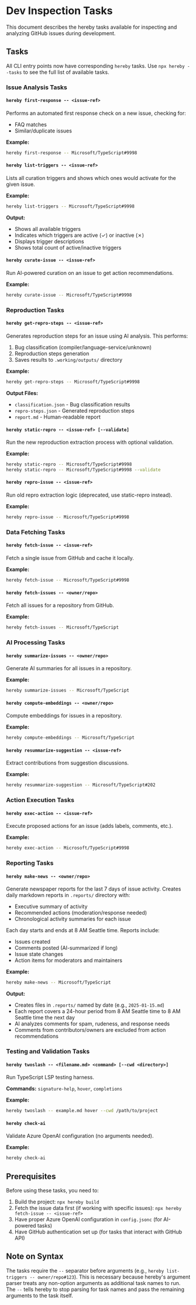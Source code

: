 # Dev Inspection Tasks

This document describes the hereby tasks available for inspecting and analyzing GitHub issues during development.

## Tasks

All CLI entry points now have corresponding `hereby` tasks. Use `npx hereby --tasks` to see the full list of available tasks.

### Issue Analysis Tasks

#### `hereby first-response -- <issue-ref>`

Performs an automated first response check on a new issue, checking for:
- FAQ matches
- Similar/duplicate issues

**Example:**
```bash
hereby first-response -- Microsoft/TypeScript#9998
```

#### `hereby list-triggers -- <issue-ref>`

Lists all curation triggers and shows which ones would activate for the given issue.

**Example:**
```bash
hereby list-triggers -- Microsoft/TypeScript#9998
```

**Output:**
- Shows all available triggers
- Indicates which triggers are active (✓) or inactive (✗)
- Displays trigger descriptions
- Shows total count of active/inactive triggers

#### `hereby curate-issue -- <issue-ref>`

Run AI-powered curation on an issue to get action recommendations.

**Example:**
```bash
hereby curate-issue -- Microsoft/TypeScript#9998
```

### Reproduction Tasks

#### `hereby get-repro-steps -- <issue-ref>`

Generates reproduction steps for an issue using AI analysis. This performs:
1. Bug classification (compiler/language-service/unknown)
2. Reproduction steps generation
3. Saves results to `.working/outputs/` directory

**Example:**
```bash
hereby get-repro-steps -- Microsoft/TypeScript#9998
```

**Output Files:**
- `classification.json` - Bug classification results
- `repro-steps.json` - Generated reproduction steps
- `report.md` - Human-readable report

#### `hereby static-repro -- <issue-ref> [--validate]`

Run the new reproduction extraction process with optional validation.

**Example:**
```bash
hereby static-repro -- Microsoft/TypeScript#9998
hereby static-repro -- Microsoft/TypeScript#9998 --validate
```

#### `hereby repro-issue -- <issue-ref>`

Run old repro extraction logic (deprecated, use static-repro instead).

**Example:**
```bash
hereby repro-issue -- Microsoft/TypeScript#9998
```

### Data Fetching Tasks

#### `hereby fetch-issue -- <issue-ref>`

Fetch a single issue from GitHub and cache it locally.

**Example:**
```bash
hereby fetch-issue -- Microsoft/TypeScript#9998
```

#### `hereby fetch-issues -- <owner/repo>`

Fetch all issues for a repository from GitHub.

**Example:**
```bash
hereby fetch-issues -- Microsoft/TypeScript
```

### AI Processing Tasks

#### `hereby summarize-issues -- <owner/repo>`

Generate AI summaries for all issues in a repository.

**Example:**
```bash
hereby summarize-issues -- Microsoft/TypeScript
```

#### `hereby compute-embeddings -- <owner/repo>`

Compute embeddings for issues in a repository.

**Example:**
```bash
hereby compute-embeddings -- Microsoft/TypeScript
```

#### `hereby resummarize-suggestion -- <issue-ref>`

Extract contributions from suggestion discussions.

**Example:**
```bash
hereby resummarize-suggestion -- Microsoft/TypeScript#202
```

### Action Execution Tasks

#### `hereby exec-action -- <issue-ref>`

Execute proposed actions for an issue (adds labels, comments, etc.).

**Example:**
```bash
hereby exec-action -- Microsoft/TypeScript#9998
```

### Reporting Tasks

#### `hereby make-news -- <owner/repo>`

Generate newspaper reports for the last 7 days of issue activity. Creates daily markdown reports in `.reports/` directory with:
- Executive summary of activity
- Recommended actions (moderation/response needed)
- Chronological activity summaries for each issue

Each day starts and ends at 8 AM Seattle time. Reports include:
- Issues created
- Comments posted (AI-summarized if long)
- Issue state changes
- Action items for moderators and maintainers

**Example:**
```bash
hereby make-news -- Microsoft/TypeScript
```

**Output:**
- Creates files in `.reports/` named by date (e.g., `2025-01-15.md`)
- Each report covers a 24-hour period from 8 AM Seattle time to 8 AM Seattle time the next day
- AI analyzes comments for spam, rudeness, and response needs
- Comments from contributors/owners are excluded from action recommendations

### Testing and Validation Tasks

#### `hereby twoslash -- <filename.md> <command> [--cwd <directory>]`

Run TypeScript LSP testing harness.

**Commands:** `signature-help`, `hover`, `completions`

**Example:**
```bash
hereby twoslash -- example.md hover --cwd /path/to/project
```

#### `hereby check-ai`

Validate Azure OpenAI configuration (no arguments needed).

**Example:**
```bash
hereby check-ai
```

## Prerequisites

Before using these tasks, you need to:
1. Build the project: `npx hereby build`
2. Fetch the issue data first (if working with specific issues): `npx hereby fetch-issue -- <issue-ref>`
3. Have proper Azure OpenAI configuration in `config.jsonc` (for AI-powered tasks)
4. Have GitHub authentication set up (for tasks that interact with GitHub API)

## Note on Syntax

The tasks require the `--` separator before arguments (e.g., `hereby list-triggers -- owner/repo#123`). This is necessary because hereby's argument parser treats any non-option arguments as additional task names to run. The `--` tells hereby to stop parsing for task names and pass the remaining arguments to the task itself.
